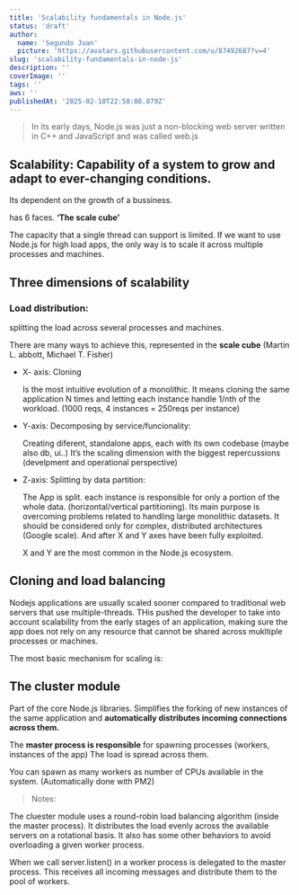 ```yaml
---
title: 'Scalability fundamentals in Node.js'
status: 'draft'
author:
  name: 'Segundo Juan'
  picture: 'https://avatars.githubusercontent.com/u/87492687?v=4'
slug: 'scalability-fundamentals-in-node-js'
description: ''
coverImage: ''
tags: ''
aws: ''
publishedAt: '2025-02-10T22:58:08.879Z'
---
```


> In its early days, Node.js was just a non-blocking web server written in C++ and JavaScript and was called web.js

## Scalability: Capability of a system to grow and adapt to ever-changing conditions.

Its dependent on the growth of a bussiness.

has 6 faces. **‘The scale cube’**

The capacity that a single thread can support is limited. If we want to use Node.js for high load apps, the only way is to scale it across multiple processes and machines.

## Three dimensions of scalability

### Load distribution:

splitting the load across several processes and machines.

There are many ways to achieve this, represented in the **scale cube** (Martin L. abbott, Michael T. Fisher)

- X- axis: Cloning

  Is the most intuitive evolution of a monolithic. It means cloning the same application N times and letting each instance handle 1/nth of the workload. (1000 reqs, 4 instances = 250reqs per instance)

- Y-axis: Decomposing by service/funcionality:

  Creating diferent, standalone apps, each with its own codebase (maybe also db, ui..) It’s the scaling dimension with the biggest repercussions (develpment and operational perspective)

- Z-axis: Splitting by data partition:

  The App is split. each instance is responsible for only a portion of the whole data. (horizontal/vertical partitioning). Its main purpose is overcoming problems related to handling large monolithic datasets. It should be considered only for complex, distributed architectures (Google scale). And after X and Y axes have been fully exploited.

  X and Y are the most common in the Node.js ecosystem.

## Cloning and load balancing

Nodejs applications are usually scaled sooner compared to traditional web servers that use multiple-threads. THis pushed the developer to take into account scalability from the early stages of an application, making sure the app does not rely on any resource that cannot be shared across mukltiple processes or machines.

The most basic mechanism for scaling is:

## The cluster module

Part of the core Node.js libraries. Simplifies the forking of new instances of the same application and **automatically distributes incoming connections across them.**

The **master process is responsible** for spawning processes (workers, instances of the app) The load is spread across them.

You can spawn as many workers as number of CPUs available in the system. (Automatically done with PM2)

> Notes:

The cluester module uses a round-robin load balancing algorithm (inside the master process). It distributes the load evenly across the available servers on a rotational basis. It also has some other behaviors to avoid overloading a given worker process.

When we call server.listen() in a worker process is delegated to the master process. This receives all incoming messages and distribute them to the pool of workers.